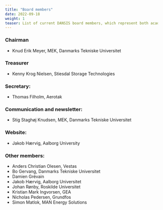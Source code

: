 ```yaml
---
title: "Board members"
date: 2022-09-18
weight: 1
teaser: List of current DANSIS board members, which represent both academia and companies in all parts of Denmark.
---
```


### Chairman
- Knud Erik Meyer, MEK, Danmarks Tekniske Universitet

### Treasurer
- Kenny Krog Nielsen, Stiesdal Storage Technologies

### Secretary:
- Thomas Filholm, Aerotak

### Communication and newsletter:
- Stig Staghøj Knudsen, MEK, Danmarks Tekniske Universitet

### Website:
- Jakob Hærvig, Aalborg University

### Other members:
- Anders Christian Olesen, Vestas
- Bo Gervang, Danmarks Tekniske Universitet
- Damien Grévain
- Jakob Hærvig, Aalborg Universitet
- Johan Rønby, Roskilde Universitet
- Kristian Mark Ingvorsen, GEA
- Nicholas Pedersen, Grundfos
- Simon Matlok, MAN Energy Solutions